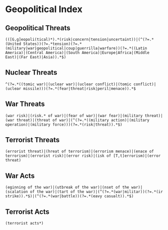 # Geopolitical Index

## Geopolitical Threats

```regex
(([G,g]eopoli(tical)*).*(risk|concern|tension|uncertaint))|(^(?=.*(United States))(?=.*tension)(?=.*(military|war|geopolitical|coup|guerrilla|warfare))(?=.*((Latin America)|(Central America)|(South America)|Europe|Africa|(Middle East)|(Far East)|Asia)).*$)
```

## Nuclear Threats

```
^(?=.*((tomic war)|(uclear war)|(uclear conflict)|(tomic conflict)|(uclear missile)))(?=.*(fear|threat|risk|peril|menace)).*$
```

## War Threats

```
(war risk)|(risk.* of war)|(fear of war)|(war fear)|(military threat)|(war threat)|(threat of war)|(^(?=.*((military action)|(military operation)|(military force)))(?=.*(risk|threat)).*$)
```

## Terrorist Threats

```
(errorist threat)|(hreat of terrorism)|(errorism menace)|(enace of terrorism)|(errorist risk)|(error risk)|(isk of [T,t]errorism)|(error threat)
```

## War Acts

```
(eginning of the war)|(utbreak of the war)|(nset of the war)|(scalation of the war)|(tart of the war)|(^(?=.*(war|militar))(?=.*(ir strike)).*$)|(^(?=.*(war|battle))(?=.*(eavy casualt)).*$)
```

## Terrorist Acts

```
(terrorist acts*)
```